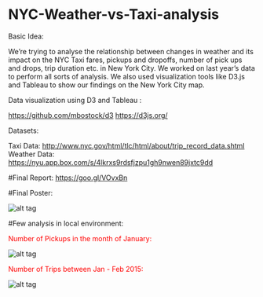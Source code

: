 # NYC-Weather-vs-Taxi-analysis
Basic Idea:

We’re trying to analyse the relationship between changes in weather and its impact on the NYC Taxi fares, pickups and dropoffs,
number of pick ups and drops, trip duration etc. in New York City. 
We worked on last year’s data to perform all sorts of analysis.
We also used visualization tools like D3.js and Tableau to show our findings on the New York City map.

Data visualization using D3 and Tableau :

https://github.com/mbostock/d3
https://d3js.org/

Datasets:

Taxi Data: http://www.nyc.gov/html/tlc/html/about/trip_record_data.shtml
Weather Data: https://nyu.app.box.com/s/4lkrxs9rdsfjzpu1gh9nwen89jxtc9dd

#Final Report: https://goo.gl/VOvxBn

#Final Poster: 

![alt tag](https://lh3.googleusercontent.com/s2hcop32FrdLXttWBhmANl95W1mJU_q4R6MBUfiM6kvIMM8p_Xtp3qE0jDLsPtkXFOlhmNfqnJIBfns=w1920-h917-rw)

#Few analysis in local environment:

<p style='color:red'>Number of Pickups in the month of January:</p>

![alt tag](https://lh6.googleusercontent.com/VpazGvC_vI161zI1OKyLO1i-e63TFn-9EI9bOSi4r1Ivt0waxYsJ7u9sqfKo13yzGI7uE7FTqPK4D4g=w1920-h917-rw)

<p style='color:red'>Number of Trips between Jan - Feb 2015:</p>

![alt tag](http://i.imgur.com/cpPvCio.jpg)


